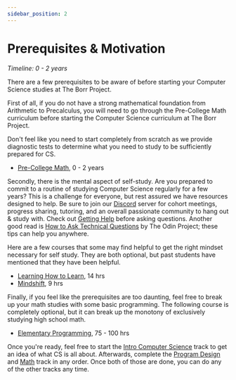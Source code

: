 ```yaml
---
sidebar_position: 2
---
```


# Prerequisites & Motivation
*Timeline: 0 - 2 years*

There are a few prerequisites to be aware of before starting your Computer Science studies at The Borr Project.

First of all, if you do not have a strong mathematical foundation from Arithmetic to Precalculus, you will need to go through the Pre-College Math curriculum before starting the Computer Science curriculum at The Borr Project.

Don't feel like you need to start completely from scratch as we provide diagnostic tests to determine what you need to study to be sufficiently prepared for CS.

- [Pre-College Math](/precollege-math/index.md), 0 - 2 years

Secondly, there is the mental aspect of self-study. Are you prepared to commit to a routine of studying Computer Science regularly for a few years? This is a challenge for everyone, but rest assured we have resources designed to help. Be sure to join our [Discord](https://discord.gg/uR2QS36pdH) server for cohort meetings, progress sharing, tutoring, and an overall passionate community to hang out & study with. Check out [Getting Help](/getting-help.md) before asking questions. Another good read is [How to Ask Technical Questions](https://www.theodinproject.com/guides/community/how_to_ask) by The Odin Project; these tips can help you anywhere.

Here are a few courses that some may find helpful to get the right mindset necessary for self study. They are both optional, but past students have mentioned that they have been helpful.

- [Learning How to Learn](https://www.coursera.org/learn/learning-how-to-learn), 14 hrs
- [Mindshift](https://www.coursera.org/learn/mindshift), 9 hrs

Finally, if you feel like the prerequisites are too daunting, feel free to break up your math studies with some basic programming. The following course is completely optional, but it can break up the monotony of exclusively studying high school math.

- [Elementary Programming](elementary-programming/), 75 - 100 hrs

Once you're ready, feel free to start the [Intro Computer Science](../intro-cs/index.md) track to get an idea of what CS is all about. Afterwards, complete the [Program Design](../program-design/index.md) and [Math](../math/index.md) track in any order. Once both of those are done, you can do any of the other tracks any time.
